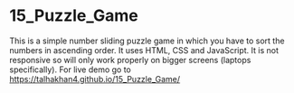 # 15_Puzzle_Game
This is a simple number sliding puzzle game in which you have to sort the numbers in ascending order.
It uses HTML, CSS and JavaScript.
It is not responsive so will only work properly on bigger screens (laptops specifically).
For live demo go to https://talhakhan4.github.io/15_Puzzle_Game/
